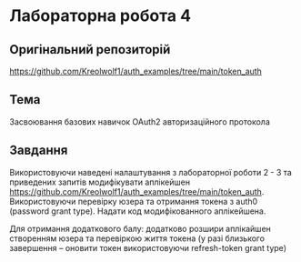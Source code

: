 # Лабораторна робота 4

## Оригінальний репозиторій

https://github.com/Kreolwolf1/auth_examples/tree/main/token_auth

## Тема

Засвоювання базових навичок OAuth2 авторизаційного протокола

## Завдання

Використовуючи наведені налаштування з лабораторної роботи 2 - 3 та приведених запитів модифікувати аплікейшен https://github.com/Kreolwolf1/auth_examples/tree/main/token_auth. Використовуючи перевірку юзера та отримання токена з auth0 (password grant type). Надати код модифікованного аплікейшена.

Для отримання додаткового балу: додатково розшири аплікайшен створенням юзера та перевіркою життя токена (у разі близького завершення – оновити токен використовуючи refresh-token grant type)


